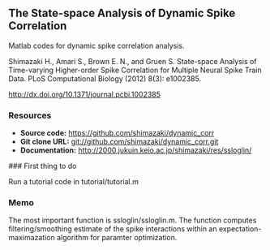 ## The State-space Analysis of Dynamic Spike Correlation

Matlab codes for dynamic spike correlation analysis. 


Shimazaki H., Amari S., Brown E. N., and Gruen S.
State-space Analysis of Time-varying Higher-order Spike Correlation for Multiple Neural Spike Train Data. 
PLoS Computational Biology (2012) 8(3): e1002385.

http://dx.doi.org/10.1371/journal.pcbi.1002385

### Resources

- **Source code:** <https://github.com/shimazaki/dynamic_corr>
- **Git clone URL:** <git://github.com/shimazaki/dynamic_corr.git>
- **Documentation:** <http://2000.jukuin.keio.ac.jp/shimazaki/res/ssloglin/>

<a name="First thing to do"/>
### First thing to do

Run a tutorial code in tutorial/tutorial.m

<a name="Resources"/>


### Memo
The most important function is ssloglin/ssloglin.m. 
The function computes filtering/smoothing estimate of the spike interactions
within an expectation-maximazation algorithm for paramter optimization.






